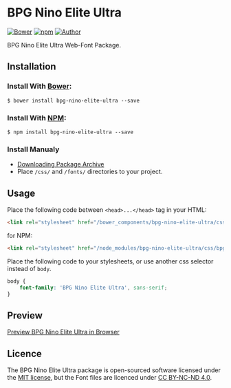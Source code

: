 # BPG Nino Elite Ultra

[![Bower](https://img.shields.io/bower/v/bpg-nino-elite-ultra.svg)](http://bower.io/search/?q=bpg-nino-elite-ultra)
[![npm](https://img.shields.io/npm/v/bpg-nino-elite-ultra.svg)](https://www.npmjs.com/package/bpg-nino-elite-ultra)
[![Author](https://img.shields.io/badge/Font_Author-Besarion_Gugushvili-blue.svg)](https://github.com/web-fonts/bpg-nino-elite-ultra)

BPG Nino Elite Ultra Web-Font Package.

## Installation

### Install With [Bower](http://bower.io):

```
$ bower install bpg-nino-elite-ultra --save
```

### Install With [NPM](https://www.npmjs.com):

```
$ npm install bpg-nino-elite-ultra --save
```

### Install Manualy

* [Downloading Package Archive](https://github.com/web-fonts/bpg-nino-elite-ultra/archive/master.zip)
* Place `/css/` and `/fonts/` directories to your project.

## Usage

Place the following code between `<head>...</head>` tag in your HTML:

```html
<link rel="stylesheet" href="/bower_components/bpg-nino-elite-ultra/css/bpg-nino-elite-ultra.css">
```

for NPM:

```html
<link rel="stylesheet" href="/node_modules/bpg-nino-elite-ultra/css/bpg-nino-elite-ultra.css">
```

Place the following code to your stylesheets, or use another css selector instead of `body`.

```css
body {
    font-family: 'BPG Nino Elite Ultra', sans-serif;
}
```

## Preview

[Preview BPG Nino Elite Ultra in Browser](http://web-fonts.ge/bpg-nino-elite-ultra)

## Licence

The BPG Nino Elite Ultra package is open-sourced software licensed under the [MIT license](http://opensource.org/licenses/MIT), but the Font files are licenced under [CC BY-NC-ND 4.0](http://creativecommons.org/licenses/by-nc-nd/4.0/).